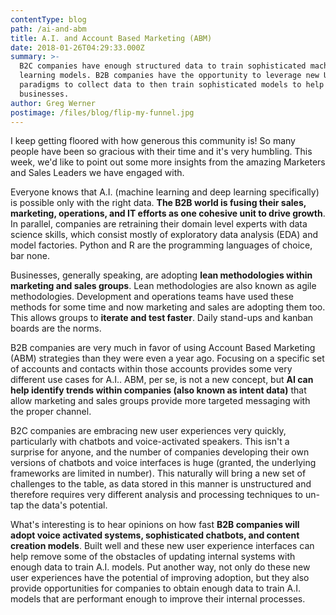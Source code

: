 ```yaml
---
contentType: blog
path: /ai-and-abm
title: A.I. and Account Based Marketing (ABM)
date: 2018-01-26T04:29:33.000Z
summary: >-
  B2C companies have enough structured data to train sophisticated machine
  learning models. B2B companies have the opportunity to leverage new UX
  paradigms to collect data to then train sophisticated models to help their
  businesses.
author: Greg Werner
postimage: /files/blog/flip-my-funnel.jpg
---
```

I keep getting floored with how generous this community is! So many people have been so gracious with their time and it's very humbling. This week, we'd like to point out some more insights from the amazing Marketers and Sales Leaders we have engaged with.

Everyone knows that A.I. (machine learning and deep learning specifically) is possible only with the right data. **The B2B world is fusing their sales, marketing, operations, and IT efforts as one cohesive unit to drive growth**. In parallel, companies are retraining their domain level experts with data science skills, which consist mostly of exploratory data analysis (EDA) and model factories. Python and R are the programming languages of choice, bar none. 

Businesses, generally speaking, are adopting **lean methodologies within marketing and sales groups**. Lean methodologies are also known as agile methodologies. Development and operations teams have used these methods for some time and now marketing and sales are adopting them too. This allows groups to **iterate and test faster**. Daily stand-ups and kanban boards are the norms.

B2B companies are very much in favor of using Account Based Marketing (ABM) strategies than they were even a year ago. Focusing on a specific set of accounts and contacts within those accounts provides some very different use cases for A.I.. ABM, per se, is not a new concept, but **AI can help identify trends within companies (also known as intent data)** that allow marketing and sales groups provide more targeted messaging with the proper channel.

B2C companies are embracing new user experiences very quickly, particularly with chatbots and voice-activated speakers. This isn't a surprise for anyone, and the number of companies developing their own versions of chatbots and voice interfaces is huge (granted, the underlying frameworks are limited in number). This naturally will bring a new set of challenges to the table, as data stored in this manner is unstructured and therefore requires very different analysis and processing techniques to un-tap the data's potential.

What's interesting is to hear opinions on how fast **B2B companies will adopt voice activated systems, sophisticated chatbots, and content creation models**. Built well and these new user experience interfaces can help remove some of the obstacles of updating internal systems with enough data to train A.I. models. Put another way, not only do these new user experiences have the potential of improving adoption, but they also provide opportunities for companies to obtain enough data to train A.I. models that are performant enough to improve their internal processes.
